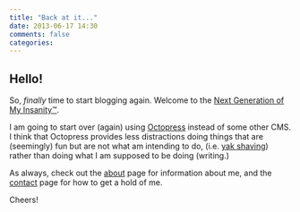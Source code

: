 ```yaml
---
title: "Back at it..."
date: 2013-06-17 14:30
comments: false
categories:
---
```

## Hello!

So, *finally* time to start blogging again.  Welcome to the [Next Generation of My Insanity™](http://www.crandallnet.com). 

I am going to start over (again) using [Octopress](http://www.octopress.org) instead of some other CMS.  I think that Octopress provides less distractions doing things that are (seemingly) fun but are not what am intending to do, (i.e. [yak shaving](http://en.wiktionary.org/wiki/yak_shaving)) rather than doing what I am supposed to be doing (writing.)

As always, check out the [about](/about) page for information about me, and the [contact](/contact) page for how to get a hold of me.

Cheers!
